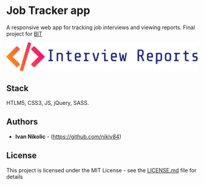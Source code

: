 # Job Tracker app

A responsive web app for tracking job interviews and viewing reports. Final project for [BIT](http://www.bgit.rs/)

![No more Tabs](/img/logo_text.png)


## Stack

HTLM5, CSS3, JS, jQuery, SASS.


## Authors

* **Ivan Nikolic** - (https://github.com/nikiv84)

## License

This project is licensed under the MIT License - see the [LICENSE.md](LICENSE.md) file for details
